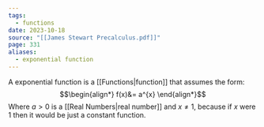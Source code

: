 ```yaml
---
tags:
  - functions
date: 2023-10-18
source: "[[James Stewart Precalculus.pdf]]"
page: 331
aliases:
  - exponential function
---
```

A exponential function is a [[Functions|function]] that assumes the form:
$$\begin{align*}
f(x)&= a^{x}
\end{align*}$$
Where $a \gt 0$ is a [[Real Numbers|real number]] and $x \ne 1$, because if $x$ were $1$ then it would be just a constant function. 